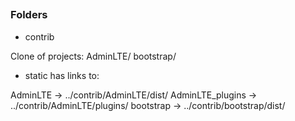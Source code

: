 ##

### Folders

- contrib

Clone of projects:
AdminLTE/  bootstrap/

- static has links to:

AdminLTE -> ../contrib/AdminLTE/dist/
AdminLTE_plugins -> ../contrib/AdminLTE/plugins/
bootstrap -> ../contrib/bootstrap/dist/
